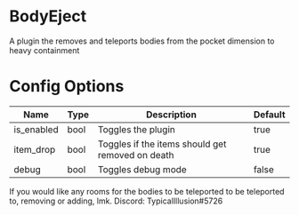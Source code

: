 # BodyEject
A plugin the removes and teleports bodies from the pocket dimension to heavy containment
# Config Options
| Name | Type | Description | Default |
| --- | --- | --- | --- |
| is_enabled | bool | Toggles the plugin | true |
| item_drop | bool | Toggles if the items should get removed on death | true |
| debug | bool | Toggles debug mode | false |


If you would like any rooms for the bodies to be teleported to be teleported to, removing or adding, lmk. Discord: TypicalIllusion#5726
